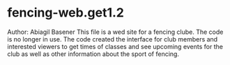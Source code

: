 # fencing-web.get1.2
Author: Abiagil Basener
This file is a wed site for a fencing clube. 
The code is no longer in use. The code created the interface for club members and interested viewers to get times of classes and see upcoming events for the club as well as other information about the sport of fencing.
